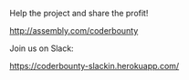 Help the project and share the profit!

http://assembly.com/coderbounty

Join us on Slack:

https://coderbounty-slackin.herokuapp.com/

